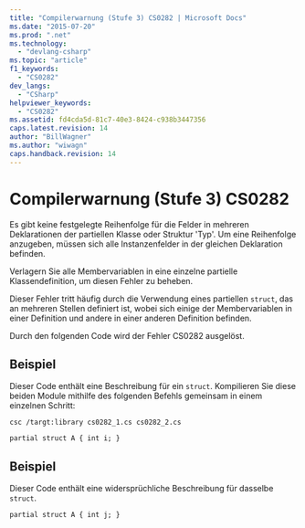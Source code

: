 ```yaml
---
title: "Compilerwarnung (Stufe 3) CS0282 | Microsoft Docs"
ms.date: "2015-07-20"
ms.prod: ".net"
ms.technology: 
  - "devlang-csharp"
ms.topic: "article"
f1_keywords: 
  - "CS0282"
dev_langs: 
  - "CSharp"
helpviewer_keywords: 
  - "CS0282"
ms.assetid: fd4cda5d-81c7-40e3-8424-c938b3447356
caps.latest.revision: 14
author: "BillWagner"
ms.author: "wiwagn"
caps.handback.revision: 14
---
```

# Compilerwarnung (Stufe 3) CS0282
Es gibt keine festgelegte Reihenfolge für die Felder in mehreren Deklarationen der partiellen Klasse oder Struktur 'Typ'. Um eine Reihenfolge anzugeben, müssen sich alle Instanzenfelder in der gleichen Deklaration befinden.  
  
 Verlagern Sie alle Membervariablen in eine einzelne partielle Klassendefinition, um diesen Fehler zu beheben.  
  
 Dieser Fehler tritt häufig durch die Verwendung eines partiellen `struct`, das an mehreren Stellen definiert ist, wobei sich einige der Membervariablen in einer Definition und andere in einer anderen Definition befinden.  
  
 Durch den folgenden Code wird der Fehler CS0282 ausgelöst.  
  
## Beispiel  
 Dieser Code enthält eine Beschreibung für ein `struct`. Kompilieren Sie diese beiden Module mithilfe des folgenden Befehls gemeinsam in einem einzelnen Schritt:  
  
 `csc /targt:library cs0282_1.cs cs0282_2.cs`  
  
```  
partial struct A { int i; }  
```  
  
## Beispiel  
 Dieser Code enthält eine widersprüchliche Beschreibung für dasselbe `struct`.  
  
```  
partial struct A { int j; }  
```